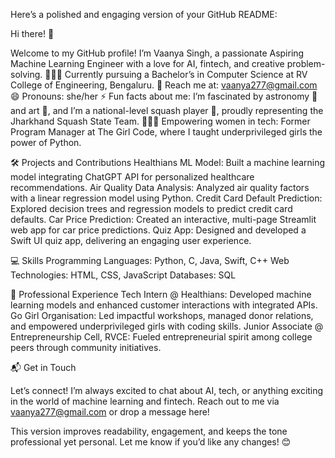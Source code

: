 Here’s a polished and engaging version of your GitHub README:

Hi there! 👋

Welcome to my GitHub profile! I’m Vaanya Singh, a passionate Aspiring Machine Learning Engineer with a love for AI, fintech, and creative problem-solving.
👩🏻‍🎓 Currently pursuing a Bachelor’s in Computer Science at RV College of Engineering, Bengaluru.
📧 Reach me at: vaanya277@gmail.com
😄 Pronouns: she/her
⚡ Fun facts about me: I’m fascinated by astronomy 🌌 and art 🎨, and I’m a national-level squash player 🎾, proudly representing the Jharkhand Squash State Team.
👩🏻‍💻 Empowering women in tech: Former Program Manager at The Girl Code, where I taught underprivileged girls the power of Python.

🛠️ Projects and Contributions
Healthians ML Model: Built a machine learning model integrating ChatGPT API for personalized healthcare recommendations.
Air Quality Data Analysis: Analyzed air quality factors with a linear regression model using Python.
Credit Card Default Prediction: Explored decision trees and regression models to predict credit card defaults.
Car Price Prediction: Created an interactive, multi-page Streamlit web app for car price predictions.
Quiz App: Designed and developed a Swift UI quiz app, delivering an engaging user experience.

💻 Skills
Programming Languages: Python, C, Java, Swift, C++
Web Technologies: HTML, CSS, JavaScript
Databases: SQL

💼 Professional Experience
Tech Intern @ Healthians: Developed machine learning models and enhanced customer interactions with integrated APIs.
Go Girl Organisation: Led impactful workshops, managed donor relations, and empowered underprivileged girls with coding skills.
Junior Associate @ Entrepreneurship Cell, RVCE: Fueled entrepreneurial spirit among college peers through community initiatives.

📬 Get in Touch

Let’s connect! I’m always excited to chat about AI, tech, or anything exciting in the world of machine learning and fintech. Reach out to me via vaanya277@gmail.com or drop a message here!

This version improves readability, engagement, and keeps the tone professional yet personal. Let me know if you’d like any changes! 😊
